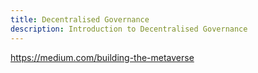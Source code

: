 ```yaml
---
title: Decentralised Governance
description: Introduction to Decentralised Governance
---
```

https://medium.com/building-the-metaverse